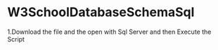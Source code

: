 # W3SchoolDatabaseSchemaSql
1.Download the file and the open with Sql Server and then Execute the Script

